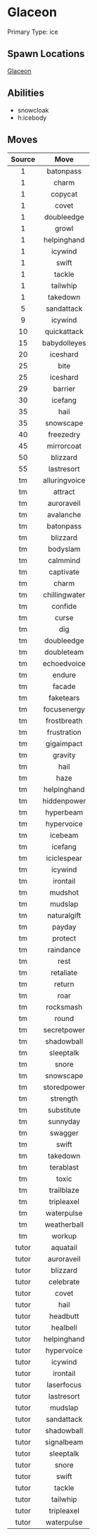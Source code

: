 # Glaceon  
Primary Type: ice  
  
## Spawn Locations  
[Glaceon](/data/spawn_presets/glaceon.md)  
  
## Abilities  
  * snowcloak
  * h:icebody
  
  
## Moves  
  
| Source | Move |  
|:---:|:---:|  
| 1 | batonpass |  
| 1 | charm |  
| 1 | copycat |  
| 1 | covet |  
| 1 | doubleedge |  
| 1 | growl |  
| 1 | helpinghand |  
| 1 | icywind |  
| 1 | swift |  
| 1 | tackle |  
| 1 | tailwhip |  
| 1 | takedown |  
| 5 | sandattack |  
| 9 | icywind |  
| 10 | quickattack |  
| 15 | babydolleyes |  
| 20 | iceshard |  
| 25 | bite |  
| 25 | iceshard |  
| 29 | barrier |  
| 30 | icefang |  
| 35 | hail |  
| 35 | snowscape |  
| 40 | freezedry |  
| 45 | mirrorcoat |  
| 50 | blizzard |  
| 55 | lastresort |  
| tm | alluringvoice |  
| tm | attract |  
| tm | auroraveil |  
| tm | avalanche |  
| tm | batonpass |  
| tm | blizzard |  
| tm | bodyslam |  
| tm | calmmind |  
| tm | captivate |  
| tm | charm |  
| tm | chillingwater |  
| tm | confide |  
| tm | curse |  
| tm | dig |  
| tm | doubleedge |  
| tm | doubleteam |  
| tm | echoedvoice |  
| tm | endure |  
| tm | facade |  
| tm | faketears |  
| tm | focusenergy |  
| tm | frostbreath |  
| tm | frustration |  
| tm | gigaimpact |  
| tm | gravity |  
| tm | hail |  
| tm | haze |  
| tm | helpinghand |  
| tm | hiddenpower |  
| tm | hyperbeam |  
| tm | hypervoice |  
| tm | icebeam |  
| tm | icefang |  
| tm | iciclespear |  
| tm | icywind |  
| tm | irontail |  
| tm | mudshot |  
| tm | mudslap |  
| tm | naturalgift |  
| tm | payday |  
| tm | protect |  
| tm | raindance |  
| tm | rest |  
| tm | retaliate |  
| tm | return |  
| tm | roar |  
| tm | rocksmash |  
| tm | round |  
| tm | secretpower |  
| tm | shadowball |  
| tm | sleeptalk |  
| tm | snore |  
| tm | snowscape |  
| tm | storedpower |  
| tm | strength |  
| tm | substitute |  
| tm | sunnyday |  
| tm | swagger |  
| tm | swift |  
| tm | takedown |  
| tm | terablast |  
| tm | toxic |  
| tm | trailblaze |  
| tm | tripleaxel |  
| tm | waterpulse |  
| tm | weatherball |  
| tm | workup |  
| tutor | aquatail |  
| tutor | auroraveil |  
| tutor | blizzard |  
| tutor | celebrate |  
| tutor | covet |  
| tutor | hail |  
| tutor | headbutt |  
| tutor | healbell |  
| tutor | helpinghand |  
| tutor | hypervoice |  
| tutor | icywind |  
| tutor | irontail |  
| tutor | laserfocus |  
| tutor | lastresort |  
| tutor | mudslap |  
| tutor | sandattack |  
| tutor | shadowball |  
| tutor | signalbeam |  
| tutor | sleeptalk |  
| tutor | snore |  
| tutor | swift |  
| tutor | tackle |  
| tutor | tailwhip |  
| tutor | tripleaxel |  
| tutor | waterpulse |  
  
